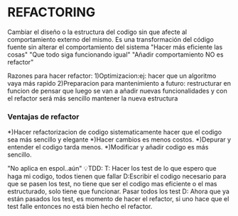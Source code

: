 # REFACTORING
Cambiar el diseño o la estructura del codigo sin que afecte al comportamiento externo del mismo.
Es una transformación del código fuente sin alterar el comportamiento
del sistema
"Hacer más eficiente las cosas"
"Que todo siga funcionando igual"
"Añadir comportamiento NO es refactor"

Razones para hacer refactor:
1)Optimizacion:ej: hacer que un algoritmo vaya más rapido
2)Preparacion para mantenimiento a futuro: restructurar en funcion de pensar que luego se van a añadir nuevas funcionalidades y con el refactor será más sencillo mantener la nueva estructura

### Ventajas de refactor

*)Hacer refactorizacion de codigo sistematicamente hacer que el codigo sea más sencillo y elegante
*)Hacer cambios es menos costos.
*)Depurar y entender el codigo tarda menos.
*)Modificar y añadir codigo es más sencillo.



"No aplica en espol..aún"
💡TDD:
T: Hacer los test de lo que espero que haga mi codigo, todos tienen que fallar
D:Escribir el codigo  necesario para que se pasen los test, no tiene que ser el codigo mas eficiente o el mas estructurado, solo tiene que funcionar. Pasar todos los test
D: Ahora que ya están pasados los test, es momento de hacer el refactor, si uno hace que el test falle entonces no está bien hecho el refactor.